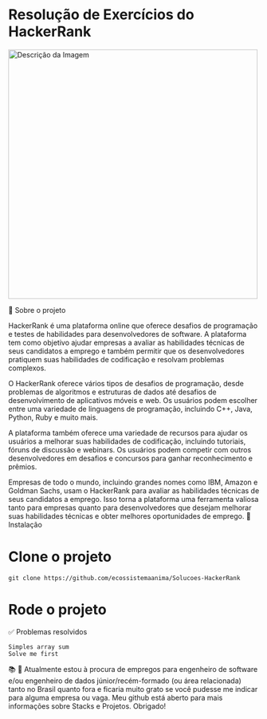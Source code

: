 # Resolução de Exercícios do HackerRank

<img src="https://github.com/ecossistemaanima/Solu-es-HackerRank/assets/63022500/8bd10246-cdb1-458b-ada2-2ec698d7cd30" alt="Descrição da Imagem" width="500" />

📃 Sobre o projeto

HackerRank é uma plataforma online que oferece desafios de programação e testes de habilidades para desenvolvedores de software. A plataforma tem como objetivo ajudar empresas a avaliar as habilidades técnicas de seus candidatos a emprego e também permitir que os desenvolvedores pratiquem suas habilidades de codificação e resolvam problemas complexos.

O HackerRank oferece vários tipos de desafios de programação, desde problemas de algoritmos e estruturas de dados até desafios de desenvolvimento de aplicativos móveis e web. Os usuários podem escolher entre uma variedade de linguagens de programação, incluindo C++, Java, Python, Ruby e muito mais.

A plataforma também oferece uma variedade de recursos para ajudar os usuários a melhorar suas habilidades de codificação, incluindo tutoriais, fóruns de discussão e webinars. Os usuários podem competir com outros desenvolvedores em desafios e concursos para ganhar reconhecimento e prêmios.

Empresas de todo o mundo, incluindo grandes nomes como IBM, Amazon e Goldman Sachs, usam o HackerRank para avaliar as habilidades técnicas de seus candidatos a emprego. Isso torna a plataforma uma ferramenta valiosa tanto para empresas quanto para desenvolvedores que desejam melhorar suas habilidades técnicas e obter melhores oportunidades de emprego.
🔨 Instalação

# Clone o projeto

```
git clone https://github.com/ecossistemaanima/Solucoes-HackerRank
```

# Rode o projeto

✅ Problemas resolvidos

    Simples array sum
    Solve me first

📚 👋 Atualmente estou à procura de empregos para engenheiro de software e/ou engenheiro de dados júnior/recém-formado (ou área relacionada) tanto no Brasil quanto fora e ficaria muito grato se você pudesse me indicar para alguma empresa ou vaga. Meu github está aberto para mais informações sobre Stacks e Projetos. Obrigado!
